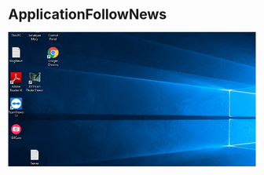 # ApplicationFollowNews
![](https://github.com/marysahakyan/ApplicationFollowNews/blob/master/mostreadennews.gif)
